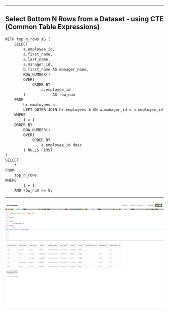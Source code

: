 --------------------------------------------------------------------------------
Select Bottom N Rows from a Dataset - using CTE (Common Table Expressions)
--------------------------------------------------------------------------------
    WITH top_n_rows AS (
        SELECT
            a.employee_id,
            a.first_name,
            a.last_name,
            a.manager_id,
            b.first_name AS manager_name,
            ROW_NUMBER()
            OVER(
                ORDER BY
                    a.employee_id
            )            AS row_num
        FROM
            hr.employees a
            LEFT OUTER JOIN hr.employees b ON a.manager_id = b.employee_id
        WHERE
            1 = 1
        ORDER BY
            ROW_NUMBER()
            OVER(
                ORDER BY
                    a.employee_id desc
            ) NULLS FIRST
    )
    SELECT
        *
    FROM
        top_n_rows
    WHERE
            1 = 1
        AND row_num <= 5;

--------------------------------------------------------------------------------

![!](../../../Assets/Oracle/Scenario-Fetch-First-5-Rows-Only.PNG)